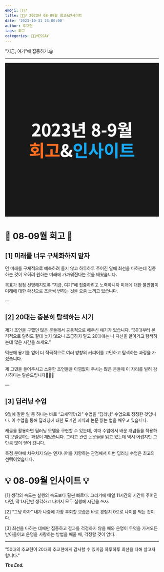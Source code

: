 ```yaml
---
emoji: 🙇🏻‍♂️
title: 🙇🏻‍♂️ 2023년 08-09월 회고&인사이트
date: '2023-10-31 23:00:00'
author: 추교현
tags: 회고
categories: 🙇🏻‍♂️ESSAY
---
```


”지금, 여기”에 집중하기.@

---

![23.0809.png](23.0809.png)

# 🔎 08-09월 회고 🔎

## [1] 미래를 너무 구체화하지 말자

먼 미래를 구체적으로 예측하려 들지 않고 하루하루 주어진 일에 최선을 다하는데 집중하는 것이 오히려 원하는 미래에 가까워진다는 것을 배웠습니다.

목표가 점점 선명해지도록 “지금, 여기”에 집중하려고 노력하니까 미래에 대한 불안함이 미래에 대한 확신으로 조금씩 변하는 것을 요즘 느끼고 있습니다.

—

## [2] 20대는 충분히 탐색하는 시기

제가 조언을 구했던 많은 분들께서 공통적으로 해주신 얘기가 있습니다. “30대부터 본격적으로 달려도 절대 늦지 않으니 조급하지 말고 20대에는 나 자신을 알아가고 탐색하는데 많은 시간을 쓰세요.”

덕분에 용기를 얻어 더 적극적으로 여러 방향의 커리어를 고민하고 탐색하는 과정을 가졌습니다.

제 고민을 들어주시고 소중한 조언들을 아낌없이 주시는 많은 분들께 이 자리를 빌려 감사하다는 말씀드립니다🙇🏻‍♂️

—

## [3] 딥러닝 수업

9월에 잘한 일 중 하나는 바로 “고체역학(2)” 수업을 “딥러닝” 수업으로 정정한 것입니다. 이 수업을 통해 딥러닝에 대한 도메인 지식과 논문 읽는 법을 배우고 있습니다.

캐글을 활용하면 딥러닝 모델을 구현할 수 있는데, 이때 수업에서 배운 개념들을 적용하여 모델링하는 과정이 재밌습니다. 그리고 관련 논문들을 읽고 있는데 역시 어렵지만 그만큼 많이 얻어 갑니다.

특정 분야에 치우치지 않는 엔지니어를 지향하는 관점에서 이번 딥러닝 수업은 최고의 선택이었습니다.

# 💡 08-09월 인사이트 💡

[1] 생각의 속도는 실행의 속도보다 훨씬 빠르다. 그러기에 매일 11시간의 시간이 주어진다면, 딱 1시간만 생각하고 나머지 모두 실행에 시간을 쓰자.

[2] “그냥 하자” 내가 나중에 가장 후회할 모습은 바로 경험치 0으로 나이를 먹는 것이다.

[3] 최선을 다하는 데에만 집중하고 결과를 걱정하지 않을 때와 운명이 무엇을 가져오든 받아들이고 운명을 사랑하는 방법을 배울 때, 걱정할 것이 없다.

---

"50대의 추교현이 20대의 추교현에게 감사할 수 있게끔 하루하루 최선을 다해 살고자 합니다."

**_The End._**
